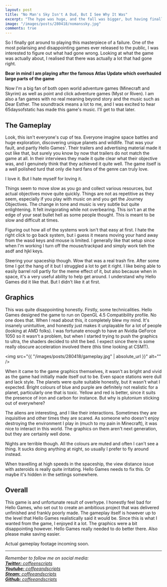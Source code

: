 ```yaml
---
layout: post
title: "No Man's Sky Isn't A Dud, But I See Why It Was"
excerpt: "The hype was huge, and the fall was bigger, but having finally got my hands on it, I both love it and hate it."
image: "/images/posts/280418/nomanssky.jpg"
comments: true
---
```


So I finally got around to playing this masterpiece of a failure. One of the most polarising and disappointing games ever released to the public, I was interested to figure out what had gone wrong. Looking at what the game was actually about, I realised that there was actually a lot that had gone right.

**Bear in mind I am playing after the famous Atlas Update which overhauled large parts of the game**

Now I'm a big fan of both open world adventure games (Minecraft and Skyrim) as well as point and click adventure games (Myst or Riven). I am also a fan games with no real meaning beyond story and the music such as Dear Esther. The soundtrack means a lot to me, and I was excited to hear 65daysofstatic has made this game's music. I'll get to that later.

## The Gameplay

Look, this isn't everyone's cup of tea. Everyone imagine space battles and huge exploration, discovering unique planets and wildlife. That was your fault, and partly Hello Games'. Their trailers and advertising material made it out like that, but surely you know by now that trailers do not match the game at all. In their interviews they made it quite clear what their objective was, and I genuinely think that they achieved it quite well. The game itself is a well polished turd that only die hard fans of the genre can truly love.

I love it. But I hate myself for loving it.

Things seem to move slow as you go and collect various resources, but actual objectives move quite quickly. Things are not as repetitive as they seem, especially if you play with music on and you get the Journey Objectives. The change in tone and music is very subtle but quite enlightening. It felt invigorating while not overbearing. This isn't an at the edge of your seat bullet hell as some people thought. This is meant to be slow and difficult at times.

Figuring out how all of the systems work isn't that easy at first. I hate the right click to go back system, but i guess it means moving your hand away from the wasd keys and mouse is limited. I generally like that setup since when I'm working I turn off the mouse/trackpad and simply work tieh the asdf and hjkl keys.

Steering your spaceship though. Wow that was a real trash fire. After some time I got the hang of it but I struggled a lot to get it right. I like being able to easily barrel roll partly for the meme effect of it, but also because when in space, it's a very useful ability to help get around. I understand why Hello Games did it like that. But I didn't like it at first.

## Graphics

This was quite disappointing honestly. Firstly, some technicalities. Hello Games designed the game to run on OpenGL 4.5 Compatibility profile. No one does that. When I read about this, it completely blew my mind. It's insanely unintuitive, and honestly just makes it unplayable for a lot of people (looking at AMD folks). I was fortunate enough to have an Nvidia GeForce 1050 so it wasn't a problem, but when I started trying to push the graphics to ultra, the shaders decided to shit the bed. I expect since there is some really obscure acceleration involved there (this time looking at CSMT).

<span class="image right"><img src="{{ "/images/posts/280418/gameplay.jpg" | absolute_url }}" alt="" /></span> 

When it came to the game graphics themselves, it wasn't as bright and vivid as the game had initially made itself out to be. Even space stations were dull and lack style. The planets were quite suitable honestly, but it wasn't what I expected. Bright colours of blue and purple are definitely not realistic for a planet, particularly one that is toxic. Yellow and red is better, since it suits the presence of iron and carbon for instance. But why is plutonium sticking out of everywhere?

The aliens are interesting, and I like their interactions. Sometimes they are inquisitive and other times they are scared. As someone who doesn't enjoy destroying the environment I play in (much to my pain in Minecraft), it was nice to interact in this world. The graphics on them aren't next generation, but they are certainly well done.

Nights are terrible though. All the colours are muted and often I can't see a thing. It sucks doing anything at night, so usually I prefer to fly around instead.

When travelling at high speeds in the spaceship, the view distance issue with asteroids is really quite irritating. Hello Games needs to fix this. Or maybe it's hidden in the settings somewhere.

## Overall

This game is and unfortunate result of overhype. I honestly feel bad for Hello Games, who set out to create an ambitious project that was delivered unfinished and frankly poorly made. The gameplay itself is however up to the level that Hello Games realistically said it would be. Since this is what I wanted from the game, I enjoyed it a lot. The graphics were a bit disappointing however. Hello Games really needed to do better there. Also please make saving easier.

Actual gameplay footage incoming soon.

---

*Remember to follow me on social media:<br/>
[**Twitter:** coffeenscripts](https://twitter.com/coffeenscripts)<br/>
[**Youtube:** coffeeandscripts](https://www.youtube.com/channel/UCdM4qTlyqK74fjghIc-Syew)<br/>
[**Steam:** coffeeandscripts](https://steamcommunity.com/id/coffeeandscripts/)<br/>
[**Github:** coffeeandscripts](https://github.com/coffeeandscripts)*